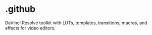 # .github
DaVinci Resolve toolkit with LUTs, templates, transitions, macros, and effects for video editors.
